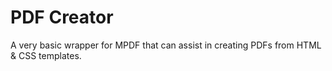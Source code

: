 # PDF Creator

A very basic wrapper for MPDF that can assist in creating PDFs from HTML & CSS templates.